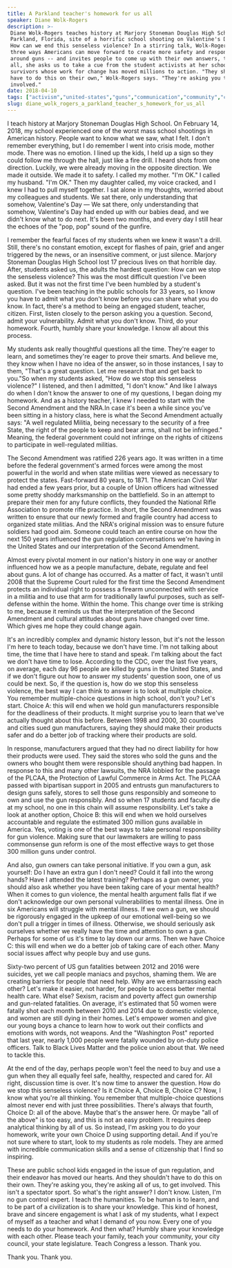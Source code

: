 ```yaml
---
title: A Parkland teacher's homework for us all
speaker: Diane Wolk-Rogers
description: >-
 Diane Wolk-Rogers teaches history at Marjory Stoneman Douglas High School in
 Parkland, Florida, site of a horrific school shooting on Valentine's Day 2018.
 How can we end this senseless violence? In a stirring talk, Wolk-Rogers offers
 three ways Americans can move forward to create more safety and responsibility
 around guns -- and invites people to come up with their own answers, too. Above
 all, she asks us to take a cue from the student activists at her school,
 survivors whose work for change has moved millions to action. "They shouldn't
 have to do this on their own," Wolk-Rogers says. "They're asking you to get
 involved."
date: 2018-04-10
tags: ["activism","united-states","guns","communication","community","culture","education","history","society","leadership","social-change","violence"]
slug: diane_wolk_rogers_a_parkland_teacher_s_homework_for_us_all
---
```


I teach history at Marjory Stoneman Douglas High School. On February 14, 2018, my school
experienced one of the worst mass school shootings in American history. People want to
know what we saw, what I felt. I don't remember everything, but I do remember I went into
crisis mode, mother mode. There was no emotion. I lined up the kids, I held up a sign so
they could follow me through the hall, just like a fire drill. I heard shots from one
direction. Luckily, we were already moving in the opposite direction. We made it outside.
We made it to safety. I called my mother. "I'm OK." I called my husband. "I'm OK." Then my
daughter called, my voice cracked, and I knew I had to pull myself together. I sat alone
in my thoughts, worried about my colleagues and students. We sat there, only understanding
that somehow, Valentine's Day — We sat there, only understanding that somehow, Valentine's
Day had ended up with our babies dead, and we didn't know what to do next. It's been two
months, and every day I still hear the echoes of the "pop, pop" sound of the
gunfire.

I remember the fearful faces of my students when we knew it wasn't a drill. Still, there's
no constant emotion, except for flashes of pain, grief and anger triggered by the news, or
an insensitive comment, or just silence. Marjory Stoneman Douglas High School lost 17
precious lives on that horrible day. After, students asked us, the adults the hardest
question: How can we stop the senseless violence? This was the most difficult question
I've been asked. But it was not the first time I've been humbled by a student's
question. I've been teaching in the public schools for 33 years, so I know you have to
admit what you don't know before you can share what you do know. In fact, there's a method
to being an engaged student, teacher, citizen. First, listen closely to the person asking
you a question. Second, admit your vulnerability. Admit what you don't know. Third, do
your homework. Fourth, humbly share your knowledge. I know all about this
process.

My students ask really thoughtful questions all the time. They're eager to learn, and
sometimes they're eager to prove their smarts. And believe me, they know when I have no
idea of the answer, so in those instances, I say to them, "That's a great question. Let me
research that and get back to you."So when my students asked, "How do we stop this
senseless violence?" I listened, and then I admitted, "I don't know." And like I always do
when I don't know the answer to one of my questions, I began doing my homework. And as a
history teacher, I knew I needed to start with the Second Amendment and the NRA.In case
it's been a while since you've been sitting in a history class, here is what the Second
Amendment actually says: "A well regulated Militia, being necessary to the security of a
free State, the right of the people to keep and bear arms, shall not be infringed."
Meaning, the federal government could not infringe on the rights of citizens to
participate in well-regulated militias.

The Second Amendment was ratified 226 years ago. It was written in a time before the
federal government's armed forces were among the most powerful in the world and when state
militias were viewed as necessary to protect the states. Fast-forward 80 years, to 1871.
The American Civil War had ended a few years prior, but a couple of Union officers had
witnessed some pretty shoddy marksmanship on the battlefield. So in an attempt to prepare
their men for any future conflicts, they founded the National Rifle Association to promote
rifle practice. In short, the Second Amendment was written to ensure that our newly formed
and fragile country had access to organized state militias. And the NRA's original mission
was to ensure future soldiers had good aim. Someone could teach an entire course on how the
next 150 years influenced the gun regulation conversations we're having in the United
States and our interpretation of the Second Amendment.

Almost every pivotal moment in our nation's history in one way or another influenced how
we as a people manufacture, debate, regulate and feel about guns. A lot of change has
occurred. As a matter of fact, it wasn't until 2008 that the Supreme Court ruled for the
first time the Second Amendment protects an individual right to possess a firearm
unconnected with service in a militia and to use that arm for traditionally lawful
purposes, such as self-defense within the home. Within the home. This change over time is
striking to me, because it reminds us that the interpretation of the Second Amendment and
cultural attitudes about guns have changed over time. Which gives me hope they could
change again.

It's an incredibly complex and dynamic history lesson, but it's not the lesson I'm here to
teach today, because we don't have time. I'm not talking about time, the time that I have
here to stand and speak. I'm talking about the fact we don't have time to lose. According
to the CDC, over the last five years, on average, each day 96 people are killed by guns in
the United States, and if we don't figure out how to answer my students' question soon,
one of us could be next. So, if the question is, how do we stop this senseless violence,
the best way I can think to answer is to look at multiple choice. You remember
multiple-choice questions in high school, don't you? Let's start. Choice A: this will end
when we hold gun manufacturers responsible for the deadliness of their products. It might
surprise you to learn that we've actually thought about this before. Between 1998 and
2000, 30 counties and cities sued gun manufacturers, saying they should make their
products safer and do a better job of tracking where their products are
sold.

In response, manufacturers argued that they had no direct liability for how their products
were used. They said the stores who sold the guns and the owners who bought them were
responsible should anything bad happen. In response to this and many other lawsuits, the
NRA lobbied for the passage of the PLCAA, the Protection of Lawful Commerce in Arms Act.
The PLCAA passed with bipartisan support in 2005 and entrusts gun manufacturers to design
guns safely, stores to sell those guns responsibly and someone to own and use the gun
responsibly. And so when 17 students and faculty die at my school, no one in this chain
will assume responsibility. Let's take a look at another option, Choice B: this will end
when we hold ourselves accountable and regulate the estimated 300 million guns available
in America. Yes, voting is one of the best ways to take personal responsibility for gun
violence. Making sure that our lawmakers are willing to pass commonsense gun reform is one
of the most effective ways to get those 300 million guns under control.

And also, gun owners can take personal initiative. If you own a gun, ask yourself: Do I
have an extra gun I don't need? Could it fall into the wrong hands? Have I attended the
latest training? Perhaps as a gun owner, you should also ask whether you have been taking
care of your mental health? When it comes to gun violence, the mental health argument
falls flat if we don't acknowledge our own personal vulnerabilities to mental illness. One
in six Americans will struggle with mental illness. If we own a gun, we should be
rigorously engaged in the upkeep of our emotional well-being so we don't pull a trigger in
times of illness. Otherwise, we should seriously ask ourselves whether we really have the
time and attention to own a gun. Perhaps for some of us it's time to lay down our
arms. Then we have Choice C: this will end when we do a better job of taking care of each
other. Many social issues affect why people buy and use guns.

Sixty-two percent of US gun fatalities between 2012 and 2016 were suicides, yet we call
people maniacs and psychos, shaming them. We are creating barriers for people that need
help. Why are we embarrassing each other? Let's make it easier, not harder, for people to
access better mental health care. What else? Sexism, racism and poverty affect gun
ownership and gun-related fatalities. On average, it's estimated that 50 women were
fatally shot each month between 2010 and 2014 due to domestic violence, and women are
still dying in their homes. Let's empower women and give our young boys a chance to learn
how to work out their conflicts and emotions with words, not weapons. And the "Washington
Post" reported that last year, nearly 1,000 people were fatally wounded by on-duty police
officers. Talk to Black Lives Matter and the police union about that. We need to tackle
this.

At the end of the day, perhaps people won't feel the need to buy and use a gun when they
all equally feel safe, healthy, respected and cared for. All right, discussion time is
over. It's now time to answer the question. How do we stop this senseless violence? Is it
Choice A, Choice B, Choice C? Now, I know what you're all thinking. You remember that
multiple-choice questions almost never end with just three possibilities. There's always
that fourth, Choice D: all of the above. Maybe that's the answer here. Or maybe "all of
the above" is too easy, and this is not an easy problem. It requires deep analytical
thinking by all of us. So instead, I'm asking you to do your homework, write your own
Choice D using supporting detail. And if you're not sure where to start, look to my
students as role models. They are armed with incredible communication skills and a sense
of citizenship that I find so inspiring.

These are public school kids engaged in the issue of gun regulation, and their endeavor
has moved our hearts. And they shouldn't have to do this on their own. They're asking you,
they're asking all of us, to get involved. This isn't a spectator sport. So what's the
right answer? I don't know. Listen, I'm no gun control expert. I teach the humanities. To
be human is to learn, and to be part of a civilization is to share your knowledge. This
kind of honest, brave and sincere engagement is what I ask of my students, what I expect
of myself as a teacher and what I demand of you now. Every one of you needs to do your
homework. And then what? Humbly share your knowledge with each other. Please teach your
family, teach your community, your city council, your state legislature. Teach Congress a
lesson. Thank you.

Thank you. Thank you.

<!--
ad_duration=3.33
comment_count=45
event="TED2018"
external_start_time=0
has_talk_citation=1
intro_duration=11.82
is_subtitle_required="False"
is_talk_featured="True"
language="en"
language_swap="False"
native_language="en"
number_of_related_talks=6
number_of_speakers=1
number_of_subtitled_videos=19
number_of_tags=12
number_of_talk_download_languages=19
number_of_talk_more_resources=1
number_of_talk_recommendations=0
number_of_talks_take_actions=0
post_ad_duration=0.83
published_timestamp="2018-04-20 14:02:17"
recording_date="2018-04-10"
speaker_description="Educator"
speaker_is_published=1
speaker_name="Diane Wolk-Rogers"
talk_name="A Parkland teacher's homework for us all"
talks_tags=["activism","united-states","guns","communication","community","culture","education","history","society","leadership","social-change","violence"]
talks_take_action=[]
url_audio="https://download.ted.com/talks/DianeWolkRogers_2018.mp3?apikey=acme-roadrunner"
url_photo_speaker="https://pe.tedcdn.com/images/ted/39418663a282bc5899f5d7b6ed106bc334ac612e_254x191.jpg"
url_photo_talk="https://s3.amazonaws.com/talkstar-photos/uploads/dc23802e-b4da-4af0-bb47-f81c97cd9506/DianeWolkRogers_2018-embed.jpg"
url_webpage="https://www.ted.com/talks/diane_wolk_rogers_a_parkland_teacher_s_homework_for_us_all"
video_type_name="TED Stage Talk"
-->